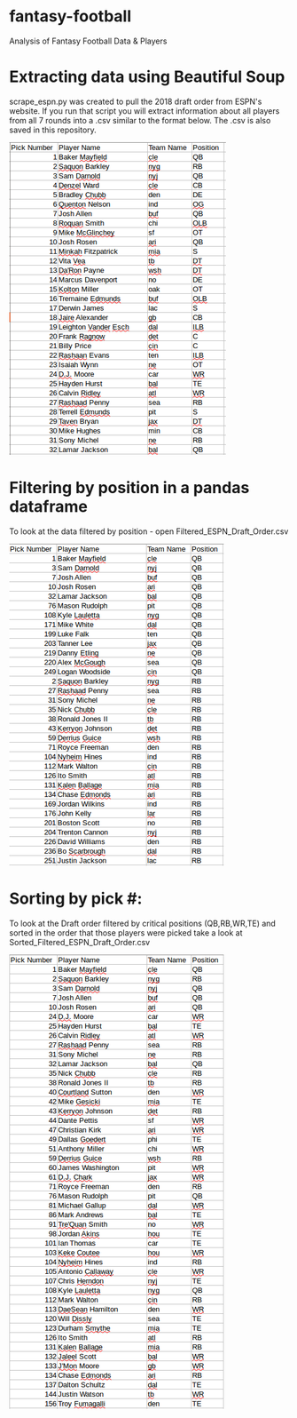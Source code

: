 # fantasy-football

Analysis of Fantasy Football Data &amp; Players

# Extracting data using Beautiful Soup

scrape_espn.py was created to pull the 2018 draft order from ESPN's website.  If you run that script you will extract information about all players from all 7 rounds into a .csv similar to the format below.  The .csv is also saved in this repository. 

![DraftOrder2018](DraftOrder2018.png)


# Filtering by position in a pandas dataframe

To look at the data filtered by position - open Filtered_ESPN_Draft_Order.csv

![FilteredByPosition](Filtered_NFL_Draft_Order_2018.png)

# Sorting by pick #:

To look at the Draft order filtered by critical positions (QB,RB,WR,TE) and sorted in the order that those players were picked take a look at Sorted_Filtered_ESPN_Draft_Order.csv

![SortedFilteredByPosition](Sorted_Filtered_ESPN_Draft_Order.png)
